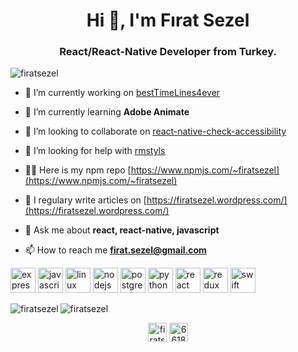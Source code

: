 <h1 align="center">Hi 👋, I'm Fırat Sezel</h1>
<h3 align="center">React/React-Native Developer from Turkey.</h3>

<p align="left"> <img src="https://komarev.com/ghpvc/?username=firatsezel" alt="firatsezel" /> </p>

- 🔭 I’m currently working on [bestTimeLines4ever](https://github.com/firatsezel/besttimelines4ever.git)

- 🌱 I’m currently learning **Adobe Animate**

- 👯 I’m looking to collaborate on [react-native-check-accessibility](https://github.com/firatsezel/react-native-check-accessibility.git)

- 🤔 I’m looking for help with [rmstyls](https://github.com/firatsezel/rmstyls.git)

- 👨‍💻 Here is my npm repo [https://www.npmjs.com/~firatsezel](https://www.npmjs.com/~firatsezel)

- 📝 I regulary write articles on [https://firatsezel.wordpress.com/](https://firatsezel.wordpress.com/)

- 💬 Ask me about **react, react-native, javascript**

- 📫 How to reach me **firat.sezel@gmail.com**

<p align="left"><img src="https://devicons.github.io/devicon/devicon.git/icons/express/express-original-wordmark.svg" alt="express" width="40" height="40"/> <img src="https://devicons.github.io/devicon/devicon.git/icons/javascript/javascript-original.svg" alt="javascript" width="40" height="40"/> <img src="https://devicons.github.io/devicon/devicon.git/icons/linux/linux-original.svg" alt="linux" width="40" height="40"/> <img src="https://devicons.github.io/devicon/devicon.git/icons/nodejs/nodejs-original-wordmark.svg" alt="nodejs" width="40" height="40"/> <img src="https://devicons.github.io/devicon/devicon.git/icons/postgresql/postgresql-original-wordmark.svg" alt="postgresql" width="40" height="40"/> <img src="https://devicons.github.io/devicon/devicon.git/icons/python/python-original.svg" alt="python" width="40" height="40"/> <img src="https://devicons.github.io/devicon/devicon.git/icons/react/react-original-wordmark.svg" alt="react" width="40" height="40"/> <img src="https://devicons.github.io/devicon/devicon.git/icons/redux/redux-original.svg" alt="redux" width="40" height="40"/> <img src="https://devicons.github.io/devicon/devicon.git/icons/swift/swift-original-wordmark.svg" alt="swift" width="40" height="40"/></p><img align="left" src="https://github-readme-stats.vercel.app/api/top-langs/?username=firatsezel&layout=compact&hide=html" alt="firatsezel" />

<img align="center" src="https://github-readme-stats.vercel.app/api?username=firatsezel&show_icons=true" alt="firatsezel" />

<p align="center">
<a href="https://linkedin.com/in/firatsezel" target="blank"><img align="center" src="https://cdn.jsdelivr.net/npm/simple-icons@3.0.1/icons/linkedin.svg" alt="firatsezel" height="30" width="30" /></a>
<a href="https://stackoverflow.com/users/6618011" target="blank"><img align="center" src="https://cdn.jsdelivr.net/npm/simple-icons@3.0.1/icons/stackoverflow.svg" alt="6618011" height="30" width="30" /></a>
</p>
